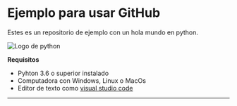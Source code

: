 # Ejemplo para usar GitHub

Estes es un repositorio de ejemplo con un hola mundo en python.

![Logo de python]([imagenes\Python-logo.png](https://github.com/lupitaBI06/Ejemplo-python/blob/main/imagenes/Python-logo.png))

**Requisitos**

- Pyhton 3.6 o superior instalado
- Computadora con Windows, Linux o MacOs
- Editor de texto como [visual studio code](https://code.visualstudio.com/)

------------------------------


